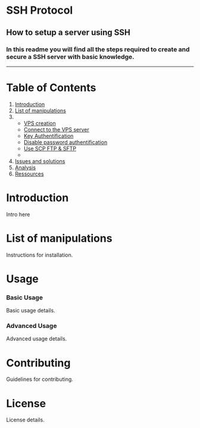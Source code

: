 # **SSH Protocol**
## How to setup a server using SSH
### In this readme you will find all the steps required to create and secure a SSH server with basic knowledge.
- - - 
# Table of Contents
1. [Introduction](#introduction)
2. [List of manipulations](manipulations)
3. - [VPS creation](vps)
   - [Connect to the VPS server](connecttovps)
   - [Key Authentification](keyauth)
   - [Disable password authentification](disablepasswordauth)
   - [Use SCP FTP & SFTP](usescpftpandsftp)
   - 
4. [Issues and solutions](#issuesandsolutions)
5. [Analysis](#analysis)
6. [Ressources](#ressources)

# Introduction
Intro here

# List of manipulations
Instructions for installation.

# Usage
### Basic Usage
Basic usage details.

### Advanced Usage
Advanced usage details.

# Contributing
Guidelines for contributing.

# License
License details.


